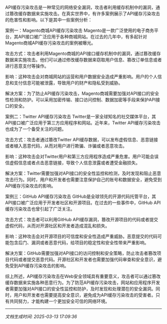 API缓存污染攻击是一种常见的网络安全漏洞，攻击者利用缓存机制中的漏洞，通过篡改缓存数据来实施攻击。在真实世界中，有许多案例展示了API缓存污染攻击的危害性和影响。以下是其中一些案例分析：

案例一：Magento商城API缓存污染攻击
Magento是一款广泛使用的电子商务平台，其API接口被广泛应用于各种商城网站。在过去的几年中，有多起针对Magento商城API缓存污染攻击的案例被曝光。

攻击方式：攻击者利用Magento商城的API接口缓存机制中的漏洞，通过篡改缓存数据来实施攻击。他们可以通过修改缓存数据来窃取用户信息、篡改订单信息或者进行恶意支付等操作。

影响：这种攻击会对商城网站的运营和用户数据安全造成严重影响。用户的个人信息和支付信息可能被泄露，导致用户的财产和隐私受到威胁。

解决方案：为了防止API缓存污染攻击，Magento商城需要加强对API接口的安全性检测和防护。可以采用加密传输、接口访问控制、数据加密等手段来保护API接口的安全。

案例二：Twitter API缓存污染攻击
Twitter是一家全球知名的社交媒体平台，其API接口被广泛应用于第三方应用程序和网站。近年来，Twitter API缓存污染攻击也成为了一个备受关注的问题。

攻击方式：攻击者通过篡改Twitter API缓存数据，可以发布虚假信息、恶意链接或者植入恶意代码，从而对用户进行欺骗、诈骗或者恶意攻击。

影响：这种攻击会对Twitter用户和第三方应用程序造成严重危害。用户可能会误信虚假信息或者点击恶意链接，导致个人信息泄露或者遭受金融损失。

解决方案：Twitter需要加强对API接口的安全性监控和检测，及时发现和阻止恶意攻击行为。同时，用户和开发者也需要注意保护自己的账号和数据安全，避免受到API缓存污染攻击的影响。

案例三：GitHub API缓存污染攻击
GitHub是全球领先的开源代码托管平台，其API接口被广泛应用于开发者社区和开源项目。在过去的一些事件中，GitHub API缓存污染攻击也曾引起了广泛关注。

攻击方式：攻击者可以利用GitHub API缓存漏洞，篡改开源项目的代码或者提交虚假代码，从而对开源社区和开发者造成混乱和损失。

影响：这种攻击会对开源项目的可信度和安全性造成严重威胁。恶意提交的代码可能包含后门、漏洞或者恶意代码，给项目的稳定性和安全性带来严重影响。

解决方案：GitHub需要加强对API接口的访问控制和安全策略，防止攻击者篡改项目代码或者提交恶意代码。开源社区和开发者也需要加强代码审查和安全意识，避免受到API缓存污染攻击的影响。

综上所述，API缓存污染攻击在Web安全领域具有重要意义，攻击者可以通过篡改缓存数据来实施各种恶意行为。为了防范API缓存污染攻击，网站和应用程序开发者需要加强对API接口的安全性监控和防护，及时发现和处理潜在的安全漏洞。同时，用户和开发者也需要提高安全意识，避免成为API缓存污染攻击的受害者。只有共同努力，才能构建一个更加安全可信的网络环境。

---

*文档生成时间: 2025-03-13 17:09:36*












